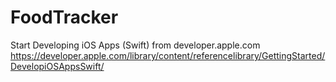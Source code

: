# FoodTracker
Start Developing iOS Apps (Swift) from developer.apple.com
https://developer.apple.com/library/content/referencelibrary/GettingStarted/DevelopiOSAppsSwift/

